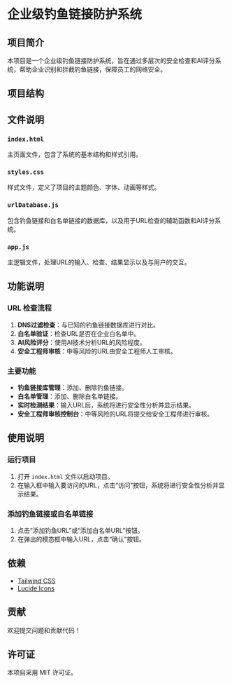 # 企业级钓鱼链接防护系统

## 项目简介
本项目是一个企业级钓鱼链接防护系统，旨在通过多层次的安全检查和AI评分系统，帮助企业识别和拦截钓鱼链接，保障员工的网络安全。

## 项目结构

## 文件说明

### `index.html`
主页面文件，包含了系统的基本结构和样式引用。

### `styles.css`
样式文件，定义了项目的主题颜色、字体、动画等样式。

### `urlDatabase.js`
包含钓鱼链接和白名单链接的数据库，以及用于URL检查的辅助函数和AI评分系统。

### `app.js`
主逻辑文件，处理URL的输入、检查、结果显示以及与用户的交互。

## 功能说明

### URL 检查流程
1. **DNS过滤检查**：与已知的钓鱼链接数据库进行对比。
2. **白名单验证**：检查URL是否在企业白名单中。
3. **AI风险评分**：使用AI技术分析URL的风险程度。
4. **安全工程师审核**：中等风险的URL由安全工程师人工审核。

### 主要功能
- **钓鱼链接库管理**：添加、删除钓鱼链接。
- **白名单管理**：添加、删除白名单链接。
- **实时检测结果**：输入URL后，系统将进行安全性分析并显示结果。
- **安全工程师审核控制台**：中等风险的URL将提交给安全工程师进行审核。

## 使用说明

### 运行项目
1. 打开 `index.html` 文件以启动项目。
2. 在输入框中输入要访问的URL，点击“访问”按钮，系统将进行安全性分析并显示结果。

### 添加钓鱼链接或白名单链接
1. 点击“添加钓鱼URL”或“添加白名单URL”按钮。
2. 在弹出的模态框中输入URL，点击“确认”按钮。

## 依赖
- [Tailwind CSS](https://cdn.tailwindcss.com)
- [Lucide Icons](https://cdn.jsdelivr.net/npm/lucide-icons@0.244.0/dist/umd/lucide-icons.min.js)

## 贡献
欢迎提交问题和贡献代码！

## 许可证
本项目采用 MIT 许可证。